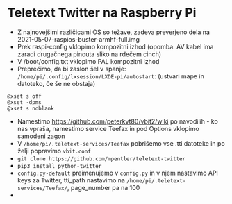 # Teletext Twitter na Raspberry Pi

- Z najnovejšimi različicami OS so težave, zadeva preverjeno dela na 2021-05-07-raspios-buster-armhf-full.img
- Prek raspi-config vklopimo kompozitni izhod (opomba: AV kabel ima zaradi drugačnega pinouta sliko na rdečem cinch)
- V /boot/config.txt vklopimo PAL kompozitni izhod
- Preprečimo, da bi zaslon šel v spanje: `/home/pi/.config/lxsession/LXDE-pi/autostart`: (ustvari mape in datoteko, če še ne obstaja)
```
@xset s off
@xset -dpms
@xset s noblank
```
- Namestimo https://github.com/peterkvt80/vbit2/wiki po navodilih - ko nas vpraša, namestimo service Teefax in pod Options vklopimo samodeni zagon
- V `/home/pi/.teletext-services/Teefax` pobrišemo vse .tti datoteke in po želji popravimo `vbit.conf`
- `git clone https://github.com/mpentler/teletext-twitter`
- `pip3 install python-twitter`
- `config.py-default` preimenujemo v `config.py` in v njem nastavimo API keys za Twitter, tti_path nastavimo na `/home/pi/.teletext-services/Teefax/`, page_number pa na 100
- 
